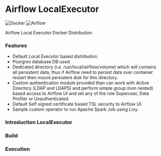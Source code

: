 # Airflow LocalExecutor

![Docker](https://img.shields.io/badge/platform-Docker-brightgreen.svg)
![Airflow](https://img.shields.io/badge/service-Airflow-brightgreen.svg)

Airflow Local Executor Docker Distribution

### Features
- Default Local Executor based distribution.
- Posrgres database DB used.
- Dedicated directory (i.e. /usr/local/airflow/volume) which will contains all persistent data,
  thus if Airflow need to persist data over container restart then mount persistent disk for this directory.
- Custom authentication module provided than can work with Active Directory (LDAP and LDAPS) and perform simple
  group (non nested) based access to Airflow UI and set any of the role Superuser, Data Profiler or Unauthenticated.
- Default Self signed certificate based TSL security to Airflow UI.
- Sample custom operator to run Apache Spark Job using Livy.


### Introduction LocalExecutor



### Build



### Execution



